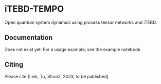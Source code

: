# iTEBD-TEMPO
Open quantum system dynamics using process tensor networks and iTEBD.

## Documentation
Does not exist yet. For a usage example, see the example notebook.

## Citing
Please cite [Link, Tu, Strunz, 2023, to be published]
